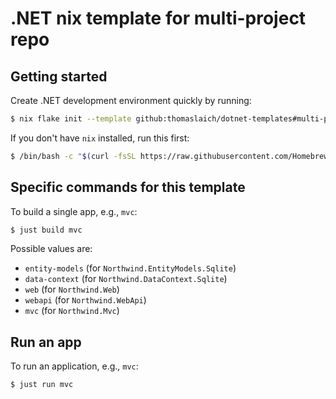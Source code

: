 # .NET nix template for multi-project repo

## Getting started

Create .NET development environment quickly by running:

```bash
$ nix flake init --template github:thomaslaich/dotnet-templates#multi-project
```

If you don't have `nix` installed, run this first:

```bash
$ /bin/bash -c "$(curl -fsSL https://raw.githubusercontent.com/Homebrew/install/HEAD/install.sh)"
```

## Specific commands for this template

To build a single app, e.g., `mvc`:

```bash
$ just build mvc
```

Possible values are:

- `entity-models` (for `Northwind.EntityModels.Sqlite`)
- `data-context` (for `Northwind.DataContext.Sqlite`)
- `web` (for `Northwind.Web`)
- `webapi` (for `Northwind.WebApi`)
- `mvc` (for `Northwind.Mvc`)

## Run an app

To run an application, e.g., `mvc`:

```bash
$ just run mvc
```
